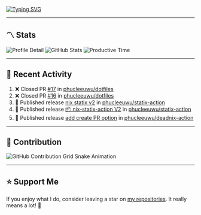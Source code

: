 [![Typing SVG](https://readme-typing-svg.demolab.com?font=&duration=2500&pause=100&center=true&vCenter=true&multiline=true&width=1000&height=60&lines=Hi+There!;Welcome+to+my+Github+profile+%F0%9F%91%8B)](https://git.io/typing-svg)

---

## 〽️ Stats

![Profile Detail](http://github-profile-summary-cards.vercel.app/api/cards/profile-details?username=phucleeuwu&theme=transparent)
![GitHub Stats](http://github-profile-summary-cards.vercel.app/api/cards/stats?username=phucleeuwu&theme=transparent)
![Productive Time](http://github-profile-summary-cards.vercel.app/api/cards/productive-time?username=phucleeuwu&theme=transparent&utcOffset=8)

---

## 📝 Recent Activity

<!--START_SECTION:activity-->
1. ❌ Closed PR [#17](https://github.com/phucleeuwu/dotfiles/pull/17) in [phucleeuwu/dotfiles](https://github.com/phucleeuwu/dotfiles)
2. ❌ Closed PR [#16](https://github.com/phucleeuwu/dotfiles/pull/16) in [phucleeuwu/dotfiles](https://github.com/phucleeuwu/dotfiles)
3. 🚀 Published release [nix statix v2](https://github.com/phucleeuwu/statix-action/releases/tag/v2) in [phucleeuwu/statix-action](https://github.com/phucleeuwu/statix-action)
4. 🚀 Published release [📦 nix-statix-action V2](https://github.com/phucleeuwu/statix-action/releases/tag/v2) in [phucleeuwu/statix-action](https://github.com/phucleeuwu/statix-action)
5. 🚀 Published release [add create PR option](https://github.com/phucleeuwu/deadnix-action/releases/tag/v3) in [phucleeuwu/deadnix-action](https://github.com/phucleeuwu/deadnix-action)
<!--END_SECTION:activity-->

<!--START_SECTION:waka-->

<!--END_SECTION:waka-->

---

## 🐍 Contribution

<picture>
  <source media="(prefers-color-scheme: dark)" srcset="https://raw.githubusercontent.com/phucleeuwu/phucleeuwu/output/github-contribution-grid-snake-dark.svg">
  <source media="(prefers-color-scheme: light)" srcset="https://raw.githubusercontent.com/phucleeuwu/phucleeuwu/output/github-contribution-grid-snake.svg">
  <img alt="GitHub Contribution Grid Snake Animation" src="https://raw.githubusercontent.com/phucleeuwu/phucleeuwu/output/github-contribution-grid-snake.svg">
</picture>

---

## ⭐ Support Me

If you enjoy what I do, consider leaving a star on [my repositories](https://github.com/phucleeuwu?tab=repositories&type=source). It really means a lot! 💙
